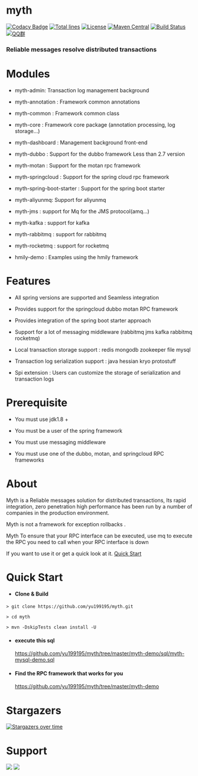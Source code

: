 myth  
================
[![Codacy Badge](https://api.codacy.com/project/badge/Grade/d0dd634df7854d27add47fcfaea0e9d5)](https://www.codacy.com/app/yu199195/myth?utm_source=github.com&amp;utm_medium=referral&amp;utm_content=yu199195/myth&amp;utm_campaign=Badge_Grade)
[![Total lines](https://tokei.rs/b1/github/yu199195/myth?category=lines)](https://github.com/yu199195/myth)
[![License](https://img.shields.io/badge/License-Apache%202.0-blue.svg?label=license)](https://github.com/yu199195/myth/blob/master/LICENSE)
[![Maven Central](https://img.shields.io/maven-central/v/org.dromara/myth.svg?label=maven%20central)](http://search.maven.org/#search%7Cga%7C1%7Cg%3A%22org.dromara%22%20AND%20myth)
[![Build Status](https://travis-ci.org/yu199195/myth.svg?branch=master)](https://travis-ci.org/yu199195/myth)
[![QQ群](https://img.shields.io/badge/chat-on%20QQ-ff69b4.svg?style=flat-square)](https://shang.qq.com/wpa/qunwpa?idkey=2e9e353fa10924812bc58c10ab46de0ca6bef80e34168bccde275f7ca0cafd85)
###  Reliable messages resolve distributed transactions


# Modules
  
  * myth-admin: Transaction log management background
  
  * myth-annotation : Framework common annotations
  
  * myth-common :  Framework common class
    
  * myth-core : Framework core package (annotation processing, log storage...)              
    
  * myth-dashboard : Management background front-end
    
  * myth-dubbo : Support for the dubbo framework Less than 2.7 version
    
  * myth-motan : Support for the motan rpc framework
    
  * myth-springcloud : Support for the spring cloud rpc framework
    
  * myth-spring-boot-starter : Support for the spring boot starter
  
  * myth-aliyunmq: Support for aliyunmq
  
  * myth-jms : support for Mq for the JMS protocol(amq...)
  
  * myth-kafka : support for kafka
  
  * myth-rabbitmq : support for rabbitmq
  
  * myth-rocketmq : support for rocketmq
    
  * hmily-demo : Examples using the hmily framework
 
#  Features
   
   *  All spring versions are supported and Seamless integration
   
   *  Provides support for the springcloud dubbo motan RPC framework
   
   *  Provides integration of the spring boot starter approach
   
   * Support for a lot of messaging middleware (rabbitmq jms kafka rabbitmq rocketmq)  
   
   *  Local transaction storage support :  redis mongodb zookeeper file mysql
   
   *  Transaction log serialization support : java hessian kryo protostuff
   
   *  Spi extension : Users can customize the storage of serialization and transaction logs

# Prerequisite 

  * You must use jdk1.8 +
  
  * You must be a user of the spring framework
  
  * You must use  messaging middleware
  
  * You must use one of the dubbo, motan, and springcloud RPC frameworks
  
# About 

   Myth is a Reliable messages solution for distributed transactions, Its rapid integration, zero penetration high performance has been run by a number of companies  in the production environment.
   
   Myth is not a framework for exception rollbacks .
   
   Myth To ensure that your RPC interface can be executed, use mq to execute the RPC you need to call when your RPC interface is down
  
   If you want to use it or get a quick look at it. [Quick Start](http://dromara.org/website/zh-cn/docs/myth/index.html)
  
# Quick Start

  * #### Clone & Build
   ```
   > git clone https://github.com/yu199195/myth.git

   > cd myth

   > mvn -DskipTests clean install -U
   ```

  * #### execute this sql       
     https://github.com/yu199195/myth/tree/master/myth-demo/sql/myth-mysql-demo.sql

  * #### Find the RPC framework that works for you
    https://github.com/yu199195/myth/tree/master/myth-demo

# Stargazers

[![Stargazers over time](https://starchart.cc/yu199195/myth.svg)](https://starchart.cc/yu199195/myth)
 
# Support

  ![](https://yu199195.github.io/images/qq.png)    ![](https://yu199195.github.io/images/public.jpg)

